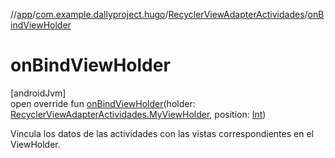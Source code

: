 //[app](../../../index.md)/[com.example.dallyproject.hugo](../index.md)/[RecyclerViewAdapterActividades](index.md)/[onBindViewHolder](on-bind-view-holder.md)

# onBindViewHolder

[androidJvm]\
open override fun [onBindViewHolder](on-bind-view-holder.md)(holder: [RecyclerViewAdapterActividades.MyViewHolder](-my-view-holder/index.md), position: [Int](https://kotlinlang.org/api/latest/jvm/stdlib/kotlin/-int/index.html))

Vincula los datos de las actividades con las vistas correspondientes en el ViewHolder.
